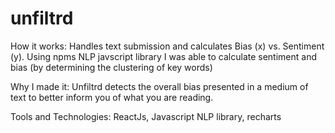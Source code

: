 # unfiltrd

How it works: Handles text submission and calculates Bias (x) vs. Sentiment (y). Using npms NLP javscript library I was able to calculate sentiment and bias (by determining the clustering of key words)

Why I made it: Unfiltrd detects the overall bias presented in a medium of text to better inform you of what you are reading.

Tools and Technologies: ReactJs, Javascript NLP library, recharts
